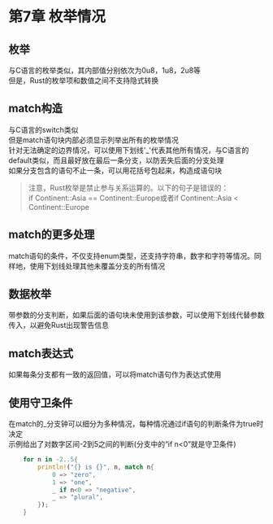 # 第7章 枚举情况

## 枚举

与C语言的枚举类似，其内部值分别依次为0u8，1u8，2u8等  
但是，Rust的枚举项和数值之间不支持隐式转换

## match构造

与C语言的switch类似  
但是match语句块内部必须显示列举出所有的枚举情况  
针对无法确定的边界情况，可以使用下划线'_'代表其他所有情况，与C语言的default类似，而且最好放在最后一条分支，以防丢失后面的分支处理  
如果分支包含的语句不止一条，可以用花括号包起来，构造成语句块  

> 注意，Rust枚举是禁止参与关系运算的。以下的句子是错误的：  
> if Continent::Asia == Continent::Europe或者if Continent::Asia < Continent::Europe  

## match的更多处理

match语句的条件，不仅支持enum类型，还支持字符串，数字和字符等情况。同样地，使用下划线处理其他未覆盖分支的所有情况  

## 数据枚举

带参数的分支判断，如果后面的语句块未使用到该参数，可以使用下划线代替参数传入，以避免Rust出现警告信息  

## match表达式

如果每条分支都有一致的返回值，可以将match语句作为表达式使用  

## 使用守卫条件

在match的_分支钟可以细分为多种情况，每种情况通过if语句的判断条件为true时决定  
示例给出了对数字区间-2到5之间的判断(分支中的“if n<0”就是守卫条件)  

```rust
    for n in -2..5{
        println!("{} is {}", n, match n{
            0 => "zero",
            1 => "one",
            _ if n<0 => "negative",
            _ => "plural",
        });
    }
```
